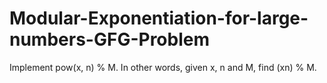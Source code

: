 # Modular-Exponentiation-for-large-numbers-GFG-Problem
Implement pow(x, n) % M. In other words, given x, n and M, find (xn) % M.
